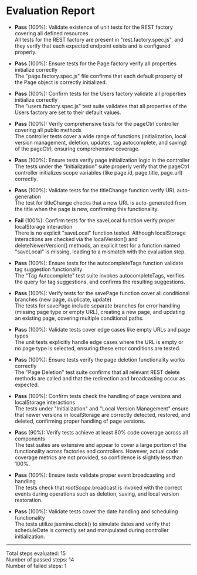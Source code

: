 # Evaluation Report

- **Pass** (100%): Validate existence of unit tests for the REST factory covering all defined resources  
  All tests for the REST factory are present in "rest.factory.spec.js", and they verify that each expected endpoint exists and is configured properly.

- **Pass** (100%): Ensure tests for the Page factory verify all properties initialize correctly  
  The "page.factory.spec.js" file confirms that each default property of the Page object is correctly initialized.

- **Pass** (100%): Confirm tests for the Users factory validate all properties initialize correctly  
  The "users.factory.spec.js" test suite validates that all properties of the Users factory are set to their default values.

- **Pass** (100%): Verify comprehensive tests for the pageCtrl controller covering all public methods  
  The controller tests cover a wide range of functions (initialization, local version management, deletion, updates, tag autocomplete, and saving) of the pageCtrl, ensuring comprehensive coverage.

- **Pass** (100%): Ensure tests verify page initialization logic in the controller  
  The tests under the "Initialization" suite properly verify that the pageCtrl controller initializes scope variables (like page.id, page.title, page.url) correctly.

- **Pass** (100%): Validate tests for the titleChange function verify URL auto-generation  
  The test for titleChange checks that a new URL is auto-generated from the title when the page is new, confirming this functionality.

- **Fail** (100%): Confirm tests for the saveLocal function verify proper localStorage interaction  
  There is no explicit "saveLocal" function tested. Although localStorage interactions are checked via the localVersion() and deleteNewerVersion() methods, an explicit test for a function named "saveLocal" is missing, leading to a mismatch with the evaluation step.

- **Pass** (100%): Ensure tests for the autocompleteTags function validate tag suggestion functionality  
  The "Tag Autocomplete" test suite invokes autocompleteTags, verifies the query for tag suggestions, and confirms the resulting suggestions.

- **Pass** (100%): Verify tests for the savePage function cover all conditional branches (new page, duplicate, update)  
  The tests for savePage include separate branches for error handling (missing page type or empty URL), creating a new page, and updating an existing page, covering multiple conditional paths.

- **Pass** (100%): Validate tests cover edge cases like empty URLs and page types  
  The unit tests explicitly handle edge cases where the URL is empty or no page type is selected, ensuring these error conditions are tested.

- **Pass** (100%): Ensure tests verify the page deletion functionality works correctly  
  The "Page Deletion" test suite confirms that all relevant REST delete methods are called and that the redirection and broadcasting occur as expected.

- **Pass** (100%): Confirm tests check the handling of page versions and localStorage interactions  
  The tests under "Initialization" and "Local Version Management" ensure that newer versions in localStorage are correctly detected, restored, and deleted, confirming proper handling of page versions.

- **Pass** (90%): Verify tests achieve at least 80% code coverage across all components  
  The test suites are extensive and appear to cover a large portion of the functionality across factories and controllers. However, actual code coverage metrics are not provided, so confidence is slightly less than 100%.

- **Pass** (100%): Ensure tests validate proper event broadcasting and handling  
  The tests check that $rootScope.$broadcast is invoked with the correct events during operations such as deletion, saving, and local version restoration.

- **Pass** (100%): Validate tests cover the date handling and scheduling functionality  
  The tests utilize jasmine.clock() to simulate dates and verify that scheduleDate is correctly set and manipulated during controller initialization.

---

Total steps evaluated: 15  
Number of passed steps: 14  
Number of failed steps: 1